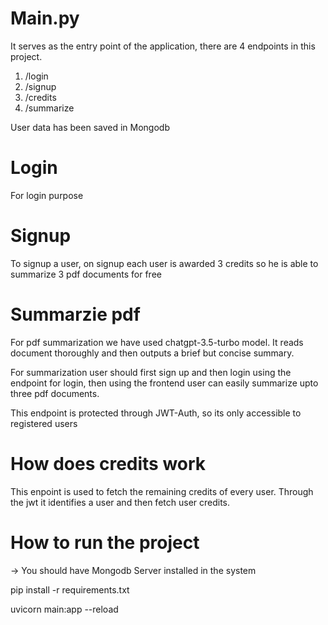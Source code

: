# Main.py

It serves as the entry point of the application, there are 4 endpoints in this project.
1) /login
2) /signup
3) /credits
4) /summarize

User data has been saved in Mongodb

# Login 
For login purpose

# Signup
To signup a user, on signup each user is awarded 3 credits so he is able to summarize 3 pdf documents for free

# Summarzie pdf

For pdf summarization we have used chatgpt-3.5-turbo model. It reads document thoroughly and then outputs a brief but concise summary.

For summarization user should first sign up and then login using the endpoint for login, then using the frontend user can easily summarize upto three pdf documents.

This endpoint is protected through JWT-Auth, so its only accessible to registered users


# How does credits work

This enpoint is used to fetch the remaining credits of every user. Through the jwt it identifies a user and then fetch user credits.

# How to run the project

-> You should have Mongodb Server installed in the system

pip install -r requirements.txt

uvicorn main:app --reload

